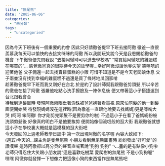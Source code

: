 ```yaml
---
title: "無尾熊"
date: "2005-06-06"
categories: 
  - "未分類"
tags: 
  - "uncategoried"
---
```


因為今天下班後有一個重要的約會 因此只好請徹爸提早下班去接阿徹 徹爸一直很羨慕我每天可以愉快的去接笑咪咪的阿徹 所以我開玩笑說今天是我恩賜給徹爸的機會 下午徹爸便先問我說 “去接阿徹時可以進去學校嗎” “常買給阿徹吃的雞蛋糕在哪買的”… 感覺徹爸真的很期待今天的放學喔…幸好阿徹沒讓他爹失望 笑嘻嘻的迎著他爸 父子倆還一起去找賣雞蛋糕的小販 可惜不知道是不是今天老闆娘休息 父子兩並沒有找到幸福的雞蛋糕不過還是買了條烤地瓜回家啃  
趁著徹爸提早下班而我又剛好在台北 於是約了設計師幫我跟徹爸剪頭髮 所以辛苦的徹爸在接了阿徹 張羅他吃點心洗手擦臉及一陣休息後 便又帶著這小子搭捷運到台北跟我會合  
待我到達髮廊時 發現阿徹兩眼垂著淚珠被爸爸抱著看電視 原來怕剪髮的他一到髮廊便開始哭 待發現媽媽沒在這裡時(因為徹爸一直跟他說要去找媽媽)更是嚎啕大哭 (呵呵 笨阿徹! 你才剛剪完頭髮不是要剪你的啦) 不過這小子在看了爸媽紛紛被洗頭剪髮後 好像真的明白不是他要挨剪 便開始像個流氓般的逛大街 我跟徹爸就想這小子在學校裏大概就是這模樣的逛大街吧  
今天發回的上週老師教學日誌中 第一次出現阿徹的名字喔 內容大致如下:  
(週五)今天的…課主角是隻無尾熊 小朋友看到無尾熊圖畫時 紛紛發出”好可愛”的讚嘆聲 這時阿徹卻以高分貝的聲音直喊著說”狗狗 狗狗” ㄟ..畫的是有點像小狗啦 老師只得忍住大笑跟小朋友說”這是喜歡吃樹葉 愛爬樹的無尾熊 不是小狗狗喔”  
嘿嘿 阿徹你就發揮一下想像力把這像小狗的東西當作是無尾熊吧
